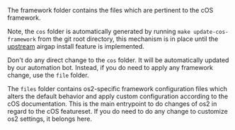 The framework folder contains the files which are pertinent to the cOS framework.

Note, the `cos` folder is automatically generated by running `make update-cos-framework` from the git root directory, this mechanism is in place until the [upstream](https://github.com/rancher-sandbox/cOS-toolkit/issues/1305) airgap install feature is implemented.

Don't do any direct change to the `cos` folder. It will be automatically updated by our automation bot. Instead, if you do need to apply any framework change, use the `file` folder.

The `files` folder contains os2-specific framework configuration files which alters the default behavior and apply custom configuration according to the cOS documentation. This is the main entrypoint to do changes of os2 in regard to the cOS featureset. If you do need to do any change to customize os2 settings, it belongs here.

